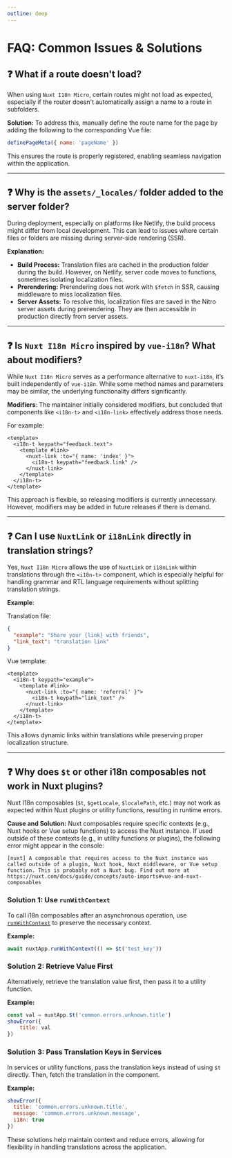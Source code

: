 ```yaml
---
outline: deep
---
```


# FAQ: Common Issues & Solutions

## ❓ What if a route doesn't load?

When using `Nuxt I18n Micro`, certain routes might not load as expected, especially if the router doesn't automatically assign a name to a route in subfolders.

**Solution:**
To address this, manually define the route name for the page by adding the following to the corresponding Vue file:

```javascript
definePageMeta({ name: 'pageName' })
```

This ensures the route is properly registered, enabling seamless navigation within the application.

---

## ❓ Why is the `assets/_locales/` folder added to the server folder?

During deployment, especially on platforms like Netlify, the build process might differ from local development. This can lead to issues where certain files or folders are missing during server-side rendering (SSR).

**Explanation:**
- **Build Process:** Translation files are cached in the production folder during the build. However, on Netlify, server code moves to functions, sometimes isolating localization files.
- **Prerendering:** Prerendering does not work with `$fetch` in SSR, causing middleware to miss localization files.
- **Server Assets:** To resolve this, localization files are saved in the Nitro server assets during prerendering. They are then accessible in production directly from server assets.

---

## ❓ Is `Nuxt I18n Micro` inspired by `vue-i18n`? What about modifiers?

While `Nuxt I18n Micro` serves as a performance alternative to `nuxt-i18n`, it’s built independently of `vue-i18n`. While some method names and parameters may be similar, the underlying functionality differs significantly.

**Modifiers**: The maintainer initially considered modifiers, but concluded that components like `<i18n-t>` and `<i18n-link>` effectively address those needs.

For example:

```vue
<template>
  <i18n-t keypath="feedback.text">
    <template #link>
      <nuxt-link :to="{ name: 'index' }">
        <i18n-t keypath="feedback.link" />
      </nuxt-link>
    </template>
  </i18n-t>
</template>
```

This approach is flexible, so releasing modifiers is currently unnecessary. However, modifiers may be added in future releases if there is demand.

---

## ❓ Can I use `NuxtLink` or `i18nLink` directly in translation strings?

Yes, `Nuxt I18n Micro` allows the use of `NuxtLink` or `i18nLink` within translations through the `<i18n-t>` component, which is especially helpful for handling grammar and RTL language requirements without splitting translation strings.

**Example**:

Translation file:
```json
{
  "example": "Share your {link} with friends",
  "link_text": "translation link"
}
```

Vue template:
```vue
<template>
  <i18n-t keypath="example">
    <template #link>
      <nuxt-link :to="{ name: 'referral' }">
        <i18n-t keypath="link_text" />
      </nuxt-link>
    </template>
  </i18n-t>
</template>
```

This allows dynamic links within translations while preserving proper localization structure.

---

## ❓ Why does `$t` or other i18n composables not work in Nuxt plugins?

Nuxt I18n composables (`$t`, `$getLocale`, `$localePath`, etc.) may not work as expected within Nuxt plugins or utility functions, resulting in runtime errors.

**Cause and Solution:**
Nuxt composables require specific contexts (e.g., Nuxt hooks or Vue setup functions) to access the Nuxt instance. If used outside of these contexts (e.g., in utility functions or plugins), the following error might appear in the console:

```
[nuxt] A composable that requires access to the Nuxt instance was called outside of a plugin, Nuxt hook, Nuxt middleware, or Vue setup function. This is probably not a Nuxt bug. Find out more at https://nuxt.com/docs/guide/concepts/auto-imports#vue-and-nuxt-composables
```

### Solution 1: Use `runWithContext`
To call i18n composables after an asynchronous operation, use [`runWithContext`](https://nuxt.com/docs/api/composables/use-nuxt-app#runwithcontext) to preserve the necessary context.

**Example:**
```javascript
await nuxtApp.runWithContext(() => $t('test_key'))
```

### Solution 2: Retrieve Value First
Alternatively, retrieve the translation value first, then pass it to a utility function.

**Example:**
```javascript
const val = nuxtApp.$t('common.errors.unknown.title')
showError({
    title: val
})
```

### Solution 3: Pass Translation Keys in Services
In services or utility functions, pass the translation keys instead of using `$t` directly. Then, fetch the translation in the component.

**Example:**
```javascript
showError({
  title: 'common.errors.unknown.title',
  message: 'common.errors.unknown.message',
  i18n: true
})
```

These solutions help maintain context and reduce errors, allowing for flexibility in handling translations across the application.
